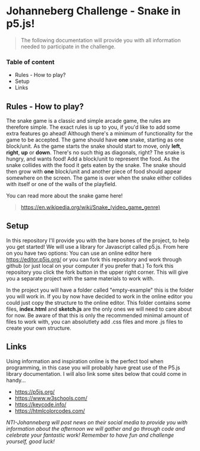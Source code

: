 # Johanneberg Challenge - Snake in p5.js!

>The following documentation will provide you with all information needed to participate in the challenge.

### Table of content

- Rules - How to play?
- Setup
- Links

## Rules - How to play?

The snake game is a classic and simple arcade game, the rules are therefore simple. The exact rules is up to you, if you'd like to 
add some extra features go ahead! Although there's a minimum of functionality for the game to be accepted. The game should have **one**
snake, starting as one block/unit. As the game starts the snake should start to move, only **left**, **right**, **up** or **down**. 
There's no such thig as diagonals, right? The snake is hungry, and wants food! Add a block/unit to represent the food. As the snake 
collides with the food it gets eaten by the snake. The snake should then grow with **one** block/unit and another piece of food should 
appear somewhere on the screen. The game is over when the snake either collides with itself or one of the walls of the playfield. 

You can read more about the snake game here!
>https://en.wikipedia.org/wiki/Snake_(video_game_genre)

## Setup

In this repository I'll provide you with the bare bones of the project, to help you get started! We will use a library for Javascript 
called p5.js. From here on you have two options: You can use an online editor here https://editor.p5js.org/ or you can fork this 
repository and work through github (or just local on your computer if you prefer that.) To fork this repository you click the fork 
button in the upper right corner. This will give you a separate project with the same materials to work with.

In the project you will have a folder called "empty-example" this is the folder you will work in. If you by now have decided to work in 
the online editor you could just copy the structure to the online editor. This folder contains some files, **index.html** and 
**sketch.js** are the only ones we will need to care about for now. Be aware of that this is only the recommended minimal amount of 
files to work with, you can absolutlety add .css files and more .js files to create your own structure. 

## Links

Using information and inspiration online is the perfect tool when programming, in this case you will probably have great use of the
P5.js library documentation. I will also link some sites below that could come in handy...

- https://p5js.org/
- https://www.w3schools.com/
- https://keycode.info/
- https://htmlcolorcodes.com/

*NTI-Johanneberg will post news on their social media to provide you with information about the afternoon we will gather and go through 
code and celebrate your fantastic work! Remember to have fun and challenge yourself, good luck!* 
